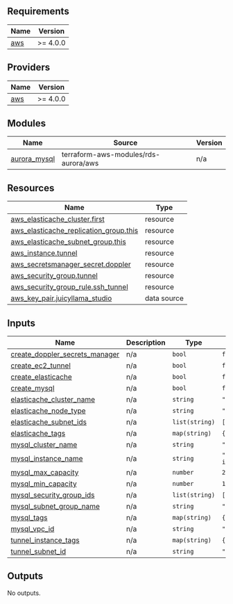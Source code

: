 <!-- BEGIN_TF_DOCS -->
## Requirements

| Name | Version |
|------|---------|
| <a name="requirement_aws"></a> [aws](#requirement\_aws) | >= 4.0.0 |

## Providers

| Name | Version |
|------|---------|
| <a name="provider_aws"></a> [aws](#provider\_aws) | >= 4.0.0 |

## Modules

| Name | Source | Version |
|------|--------|---------|
| <a name="module_aurora_mysql"></a> [aurora\_mysql](#module\_aurora\_mysql) | terraform-aws-modules/rds-aurora/aws | n/a |

## Resources

| Name | Type |
|------|------|
| [aws_elasticache_cluster.first](https://registry.terraform.io/providers/hashicorp/aws/latest/docs/resources/elasticache_cluster) | resource |
| [aws_elasticache_replication_group.this](https://registry.terraform.io/providers/hashicorp/aws/latest/docs/resources/elasticache_replication_group) | resource |
| [aws_elasticache_subnet_group.this](https://registry.terraform.io/providers/hashicorp/aws/latest/docs/resources/elasticache_subnet_group) | resource |
| [aws_instance.tunnel](https://registry.terraform.io/providers/hashicorp/aws/latest/docs/resources/instance) | resource |
| [aws_secretsmanager_secret.doppler](https://registry.terraform.io/providers/hashicorp/aws/latest/docs/resources/secretsmanager_secret) | resource |
| [aws_security_group.tunnel](https://registry.terraform.io/providers/hashicorp/aws/latest/docs/resources/security_group) | resource |
| [aws_security_group_rule.ssh_tunnel](https://registry.terraform.io/providers/hashicorp/aws/latest/docs/resources/security_group_rule) | resource |
| [aws_key_pair.juicyllama_studio](https://registry.terraform.io/providers/hashicorp/aws/latest/docs/data-sources/key_pair) | data source |

## Inputs

| Name | Description | Type | Default | Required |
|------|-------------|------|---------|:--------:|
| <a name="input_create_doppler_secrets_manager"></a> [create\_doppler\_secrets\_manager](#input\_create\_doppler\_secrets\_manager) | n/a | `bool` | `false` | no |
| <a name="input_create_ec2_tunnel"></a> [create\_ec2\_tunnel](#input\_create\_ec2\_tunnel) | n/a | `bool` | `false` | no |
| <a name="input_create_elasticache"></a> [create\_elasticache](#input\_create\_elasticache) | n/a | `bool` | `false` | no |
| <a name="input_create_mysql"></a> [create\_mysql](#input\_create\_mysql) | n/a | `bool` | `false` | no |
| <a name="input_elasticache_cluster_name"></a> [elasticache\_cluster\_name](#input\_elasticache\_cluster\_name) | n/a | `string` | `""` | no |
| <a name="input_elasticache_node_type"></a> [elasticache\_node\_type](#input\_elasticache\_node\_type) | n/a | `string` | `"cache.t3.micro"` | no |
| <a name="input_elasticache_subnet_ids"></a> [elasticache\_subnet\_ids](#input\_elasticache\_subnet\_ids) | n/a | `list(string)` | `[]` | no |
| <a name="input_elasticache_tags"></a> [elasticache\_tags](#input\_elasticache\_tags) | n/a | `map(string)` | `{}` | no |
| <a name="input_mysql_cluster_name"></a> [mysql\_cluster\_name](#input\_mysql\_cluster\_name) | n/a | `string` | `"juicyllama"` | no |
| <a name="input_mysql_instance_name"></a> [mysql\_instance\_name](#input\_mysql\_instance\_name) | n/a | `string` | `"shared-instance-1"` | no |
| <a name="input_mysql_max_capacity"></a> [mysql\_max\_capacity](#input\_mysql\_max\_capacity) | n/a | `number` | `2` | no |
| <a name="input_mysql_min_capacity"></a> [mysql\_min\_capacity](#input\_mysql\_min\_capacity) | n/a | `number` | `1` | no |
| <a name="input_mysql_security_group_ids"></a> [mysql\_security\_group\_ids](#input\_mysql\_security\_group\_ids) | n/a | `list(string)` | `[]` | no |
| <a name="input_mysql_subnet_group_name"></a> [mysql\_subnet\_group\_name](#input\_mysql\_subnet\_group\_name) | n/a | `string` | `"default"` | no |
| <a name="input_mysql_tags"></a> [mysql\_tags](#input\_mysql\_tags) | n/a | `map(string)` | `{}` | no |
| <a name="input_mysql_vpc_id"></a> [mysql\_vpc\_id](#input\_mysql\_vpc\_id) | n/a | `string` | `""` | no |
| <a name="input_tunnel_instance_tags"></a> [tunnel\_instance\_tags](#input\_tunnel\_instance\_tags) | n/a | `map(string)` | `{}` | no |
| <a name="input_tunnel_subnet_id"></a> [tunnel\_subnet\_id](#input\_tunnel\_subnet\_id) | n/a | `string` | `""` | no |

## Outputs

No outputs.
<!-- END_TF_DOCS -->